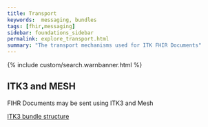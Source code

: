 ```yaml
---
title: Transport
keywords:  messaging, bundles
tags: [fhir,messaging]
sidebar: foundations_sidebar
permalink: explore_transport.html
summary: "The transport mechanisms used for ITK FHIR Documents"
---
```


{% include custom/search.warnbanner.html %}


## ITK3 and MESH  ##

FIHR Documents may be sent using ITK3 and Mesh

<a href="https://nhsconnect.github.io/ITK3-FHIR-Messaging-Distribution/explore_bundle_structures.html" target="_blank">ITK3 bundle structure</a>










